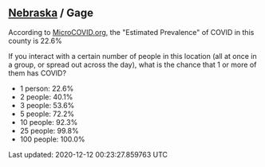 
## [Nebraska](/united-states/nebraska) / Gage

According to [MicroCOVID.org](http://microcovid.org),
the "Estimated Prevalence" of COVID in this county is 22.6%

If you interact with a certain number of people in this location
(all at once in a group, or spread out across the day), what is the chance that
1 or more of them has COVID?

- 1 person: 22.6%
- 2 people: 40.1%
- 3 people: 53.6%
- 5 people: 72.2%
- 10 people: 92.3%
- 25 people: 99.8%
- 100 people: 100.0%

Last updated: 2020-12-12 00:23:27.859763 UTC
